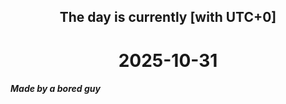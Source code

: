 <h2 align=center>The day is currently [with UTC+0]</h2>
<h1 align=center><!--TIME BEGIN-->2025-10-31<!--TIME END--></h1>
<h5>Made by a bored guy</h5>
